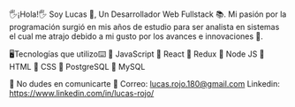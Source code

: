 🖐¡Hola!🖐 Soy Lucas 👦, Un Desarrollador Web Fullstack 📚. Mi pasión por la programación surgió en mis años de estudio para ser analista en sistemas el cual me atrajo debido a mi gusto por los avances e innovaciones 🤖.

🖥Tecnologías que utilizo⌨
🌌 JavaScript 🌌 React 🌌 Redux 
🌌 Node JS 🌌 HTML 🌌 CSS
🌌 PostgreSQL 🌌 MySQL

📩 No dudes en comunicarte 📩
Correo: lucas.rojo.180@gmail.com
Linkedin: https://www.linkedin.com/in/lucas-rojo/
